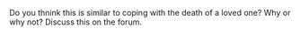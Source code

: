 Do you thnink this is similar to coping with the death of a loved one? Why or
why not? Discuss this on the forum.
